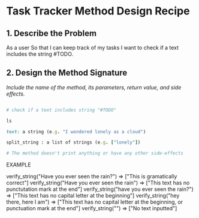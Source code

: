 # Task Tracker Method Design Recipe

## 1. Describe the Problem

As a user
So that I can keep track of my tasks
I want to check if a text includes the string #TODO.

## 2. Design the Method Signature

_Include the name of the method, its parameters, return value, and side effects._

```ruby

# check if a text includes string "#TODO"

ls

text: a string (e.g. "I wondered lonely as a cloud")

split_string : a list of strings (e.g. ["lonely"])

# The method doesn't print anything or have any other side-effects
```

EXAMPLE

verify_string("Have you ever seen the rain?") => ["This is gramatically correct"]
verify_string("Have you ever seen the rain") => ["This text has no punctutation mark at the end"]
verify_string("have you ever seen the rain?") => ["This text has no capital letter at the beginning"]
verify_string("hey there, here I am") => ["This text has no capital letter at the beginning, or punctuation mark at the end"]
verify_string("") => ["No text inputted"]